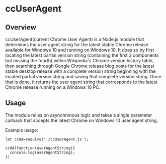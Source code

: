 # ccUserAgent

## Overview 
ccUserAgent(current Chrome User Agent) is a Node.js module that determines the user agent string for the latest stable Chrome release available for Windows 10 and running
on Windows 10. It does so by first locating the latest partial version string (containing the first 3 components but missing the fourth) within Wikipedia's Chrome version history table, then searching through Google Chrome release blog posts for the latest stable desktop release with a complete version string beginning with the located partial version string and saving that complete version string. Once that is done, it returns the user agent string that corresponds to the latest Chrome release running on a Windows 10 PC.




## Usage

The module relies on asynchronous logic and takes a single parameter callback that accepts the latest Chrome on Windows 10 user agent string.

Example usage:

```
let ccUA=require('./ccUserAgent.js');

ccUA(function(userAgentString){
  console.log(userAgentString);
})

```

